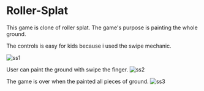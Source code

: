 # Roller-Splat

This game is clone of roller splat. The game's purpose is painting the whole ground.

The controls is easy for kids because i used the swipe mechanic.

![ss1](https://user-images.githubusercontent.com/61265491/184643660-db485ad4-7da6-497c-962c-5be614553b49.png)

User can paint the ground with swipe the finger.
![ss2](https://user-images.githubusercontent.com/61265491/184643762-f77305d0-6a76-4d7c-a525-dbe16afc1796.png)

The game is over when the painted all pieces of ground.
![ss3](https://user-images.githubusercontent.com/61265491/184643791-ac277609-9adf-4ed2-915e-80f43e5651ec.png)
